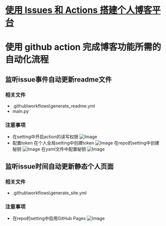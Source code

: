 # [使用 Issues 和 Actions 搭建个人博客平台](https://github.com/xushulin/blog-S.L.Xu/issues/2)

# 使用 github action 完成博客功能所需的自动化流程


## 监听issue事件自动更新readme文件

### 相关文件
-  .github\workflows\generate_readme.yml
-  main.py

### 注意事项
- 在setting中开启action的读写权限
![Image](https://github.com/xushulin/blog-S.L.Xu/assets/31055821/e109c520-e379-402d-b4ec-7b3009265f05)
- 配置token
在个人全局setting中创建token
![Image](https://github.com/xushulin/blog-S.L.Xu/assets/31055821/80292b7d-5d2e-492f-8013-9071dea537b9)
在repo的setting中创建秘钥
![Image](https://github.com/xushulin/blog-S.L.Xu/assets/31055821/ee5593f6-3184-4a10-9b6b-41ef0f7db266)
在yaml文件中配置秘钥
![Image](https://github.com/xushulin/blog-S.L.Xu/assets/31055821/e788aeb9-918e-4e36-9127-8cb3d0be6bb4)


## 监听issue时间自动更新静态个人页面

### 相关文件
- .github\workflows\generate_site.yml

### 注意事项
- 在repo的setting中启用GitHub Pages
![Image](https://github.com/xushulin/blog-S.L.Xu/assets/31055821/c8a07150-3bda-4fc7-ae84-77ba75c44e7e)

